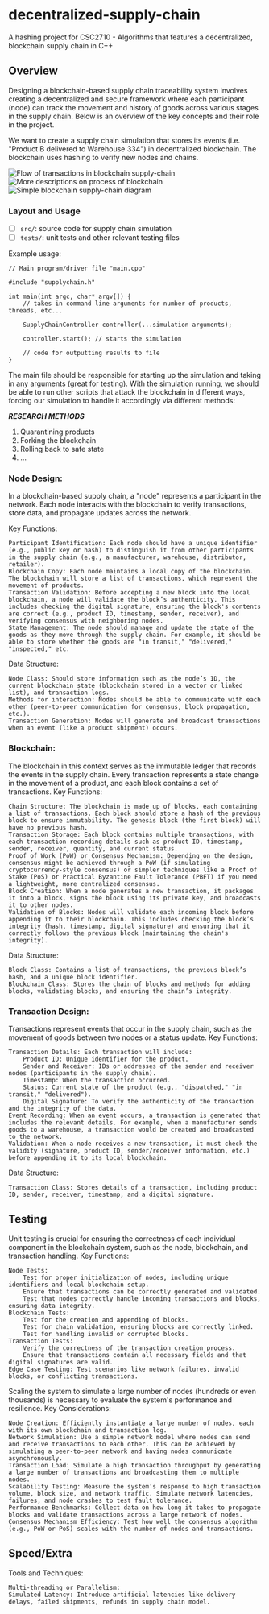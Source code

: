 # decentralized-supply-chain
A hashing project for CSC2710 - Algorithms that features a decentralized, blockchain supply chain in C++

## Overview

Designing a blockchain-based supply chain traceability system involves creating a decentralized and secure framework where each participant (node) can track the movement and history of goods across various stages in the supply chain. Below is an overview of the key concepts and their role in the project.

We want to create a supply chain simulation that stores its events (i.e. "Product B delivered to Warehouse 334") in decentralized blockchain. The blockchain uses hashing to verify new nodes and chains. 

![Flow of transactions in blockchain supply-chain](https://github.com/isaacdenny/decentralized-supply-chain/blob/main/research/blockchain-logistic.png)
![More descriptions on process of blockchain](https://github.com/isaacdenny/decentralized-supply-chain/blob/main/research/blockchain-for-supply-chain.png)
![Simple blockchain supply-chain diagram](https://github.com/isaacdenny/decentralized-supply-chain/blob/main/research/Blockchain-in-the-supply-chain-2.png)


### Layout and Usage

- [ ] `src/`: source code for supply chain simulation
- [ ] `tests/`: unit tests and other relevant testing files

Example usage:

```
// Main program/driver file "main.cpp"

#include "supplychain.h"

int main(int argc, char* argv[]) {
    // takes in command line arguments for number of products, threads, etc...

    SupplyChainController controller(...simulation arguments);

    controller.start(); // starts the simulation

    // code for outputting results to file
}
```

The main file should be responsible for starting up the simulation and taking in any arguments (great for testing). With the simulation running, we should be able to run other scripts that attack the blockchain in different ways, forcing our simulation to handle it accordingly via different methods: 

***RESEARCH METHODS***
1. Quarantining products
2. Forking the blockchain
3. Rolling back to safe state
4. ...


### Node Design:

In a blockchain-based supply chain, a "node" represents a participant in the network. Each node interacts with the blockchain to verify transactions, store data, and propagate updates across the network.

Key Functions:

    Participant Identification: Each node should have a unique identifier (e.g., public key or hash) to distinguish it from other participants in the supply chain (e.g., a manufacturer, warehouse, distributor, retailer).
    Blockchain Copy: Each node maintains a local copy of the blockchain. The blockchain will store a list of transactions, which represent the movement of products.
    Transaction Validation: Before accepting a new block into the local blockchain, a node will validate the block’s authenticity. This includes checking the digital signature, ensuring the block's contents are correct (e.g., product ID, timestamp, sender, receiver), and verifying consensus with neighboring nodes.
    State Management: The node should manage and update the state of the goods as they move through the supply chain. For example, it should be able to store whether the goods are "in transit," "delivered," "inspected," etc.

Data Structure:

    Node Class: Should store information such as the node’s ID, the current blockchain state (blockchain stored in a vector or linked list), and transaction logs.
    Methods for interaction: Nodes should be able to communicate with each other (peer-to-peer communication for consensus, block propagation, etc.).
    Transaction Generation: Nodes will generate and broadcast transactions when an event (like a product shipment) occurs.

### Blockchain:

The blockchain in this context serves as the immutable ledger that records the events in the supply chain. Every transaction represents a state change in the movement of a product, and each block contains a set of transactions.
Key Functions:

    Chain Structure: The blockchain is made up of blocks, each containing a list of transactions. Each block should store a hash of the previous block to ensure immutability. The genesis block (the first block) will have no previous hash.
    Transaction Storage: Each block contains multiple transactions, with each transaction recording details such as product ID, timestamp, sender, receiver, quantity, and current status.
    Proof of Work (PoW) or Consensus Mechanism: Depending on the design, consensus might be achieved through a PoW (if simulating cryptocurrency-style consensus) or simpler techniques like a Proof of Stake (PoS) or Practical Byzantine Fault Tolerance (PBFT) if you need a lightweight, more centralized consensus.
    Block Creation: When a node generates a new transaction, it packages it into a block, signs the block using its private key, and broadcasts it to other nodes.
    Validation of Blocks: Nodes will validate each incoming block before appending it to their blockchain. This includes checking the block’s integrity (hash, timestamp, digital signature) and ensuring that it correctly follows the previous block (maintaining the chain's integrity).

Data Structure:

    Block Class: Contains a list of transactions, the previous block’s hash, and a unique block identifier.
    Blockchain Class: Stores the chain of blocks and methods for adding blocks, validating blocks, and ensuring the chain’s integrity.

### Transaction Design:

Transactions represent events that occur in the supply chain, such as the movement of goods between two nodes or a status update.
Key Functions:

    Transaction Details: Each transaction will include:
        Product ID: Unique identifier for the product.
        Sender and Receiver: IDs or addresses of the sender and receiver nodes (participants in the supply chain).
        Timestamp: When the transaction occurred.
        Status: Current state of the product (e.g., "dispatched," "in transit," "delivered").
        Digital Signature: To verify the authenticity of the transaction and the integrity of the data.
    Event Recording: When an event occurs, a transaction is generated that includes the relevant details. For example, when a manufacturer sends goods to a warehouse, a transaction would be created and broadcasted to the network.
    Validation: When a node receives a new transaction, it must check the validity (signature, product ID, sender/receiver information, etc.) before appending it to its local blockchain.

Data Structure:

    Transaction Class: Stores details of a transaction, including product ID, sender, receiver, timestamp, and a digital signature.

## Testing

Unit testing is crucial for ensuring the correctness of each individual component in the blockchain system, such as the node, blockchain, and transaction handling.
Key Functions:

    Node Tests:
        Test for proper initialization of nodes, including unique identifiers and local blockchain setup.
        Ensure that transactions can be correctly generated and validated.
        Test that nodes correctly handle incoming transactions and blocks, ensuring data integrity.
    Blockchain Tests:
        Test for the creation and appending of blocks.
        Test for chain validation, ensuring blocks are correctly linked.
        Test for handling invalid or corrupted blocks.
    Transaction Tests:
        Verify the correctness of the transaction creation process.
        Ensure that transactions contain all necessary fields and that digital signatures are valid.
    Edge Case Testing: Test scenarios like network failures, invalid blocks, or conflicting transactions.

Scaling the system to simulate a large number of nodes (hundreds or even thousands) is necessary to evaluate the system's performance and resilience.
Key Considerations:

    Node Creation: Efficiently instantiate a large number of nodes, each with its own blockchain and transaction log.
    Network Simulation: Use a simple network model where nodes can send and receive transactions to each other. This can be achieved by simulating a peer-to-peer network and having nodes communicate asynchronously.
    Transaction Load: Simulate a high transaction throughput by generating a large number of transactions and broadcasting them to multiple nodes.
    Scalability Testing: Measure the system’s response to high transaction volume, block size, and network traffic. Simulate network latencies, failures, and node crashes to test fault tolerance.
    Performance Benchmarks: Collect data on how long it takes to propagate blocks and validate transactions across a large network of nodes.
    Consensus Mechanism Efficiency: Test how well the consensus algorithm (e.g., PoW or PoS) scales with the number of nodes and transactions.

## Speed/Extra

Tools and Techniques:

    Multi-threading or Parallelism: 
    Simulated Latency: Introduce artificial latencies like delivery delays, failed shipments, refunds in supply chain model.
